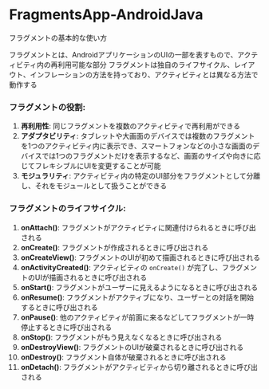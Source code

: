 # FragmentsApp-AndroidJava

フラグメントの基本的な使い方

フラグメントとは、AndroidアプリケーションのUIの一部を表すもので、アクティビティ内の再利用可能な部分
フラグメントは独自のライフサイクル、レイアウト、インフレーションの方法を持っており、アクティビティとは異なる方法で動作する

### フラグメントの役割:
1. **再利用性**: 同じフラグメントを複数のアクティビティで再利用ができる
2. **アダプタビリティ**: タブレットや大画面のデバイスでは複数のフラグメントを1つのアクティビティ内に表示でき、スマートフォンなどの小さな画面のデバイスでは1つのフラグメントだけを表示するなど、画面のサイズや向きに応じてフレキシブルにUIを変更することが可能
3. **モジュラリティ**: アクティビティ内の特定のUI部分をフラグメントとして分離し、それをモジュールとして扱うことができる

### フラグメントのライフサイクル:
1. **onAttach()**: フラグメントがアクティビティに関連付けられるときに呼び出される
2. **onCreate()**: フラグメントが作成されるときに呼び出される
3. **onCreateView()**: フラグメントのUIが初めて描画されるときに呼び出される
4. **onActivityCreated()**: アクティビティの `onCreate()` が完了し、フラグメントのUIが描画されるときに呼び出される
5. **onStart()**: フラグメントがユーザーに見えるようになるときに呼び出される
6. **onResume()**: フラグメントがアクティブになり、ユーザーとの対話を開始するときに呼び出される
7. **onPause()**: 他のアクティビティが前面に来るなどしてフラグメントが一時停止するときに呼び出される
8. **onStop()**: フラグメントがもう見えなくなるときに呼び出される
9. **onDestroyView()**: フラグメントのUIが破棄されるときに呼び出される
10. **onDestroy()**: フラグメント自体が破棄されるときに呼び出される
11. **onDetach()**: フラグメントがアクティビティから切り離されるときに呼び出される
